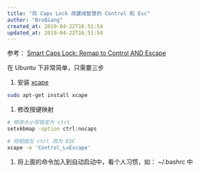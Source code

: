 ```yaml
---
title: "将 Caps Lock 改建成智慧的 Control 和 Esc"
author: "BroQiang"
created_at: 2019-04-22T16:51:54
updated_at: 2019-04-22T16:51:54
---
```


参考： [Smart Caps Lock: Remap to Control AND Escape](https://gist.github.com/tanyuan/55bca522bf50363ae4573d4bdcf06e2e)

在 Ubuntu 下非常简单，只需要三步

1. 安装 [xcape](https://github.com/alols/xcape)

```bash
sudo apt-get install xcape
```

1. 修改按键映射

```bash
# 修改大小写锁定为 ctrl
setxkbmap -option ctrl:nocaps

# 将短按左 ctrl 改为 ESC
xcape -e 'Control_L=Escape'
```

1. 将上面的命令加入到自动启动中，看个人习惯，如： ~/.bashrc 中
